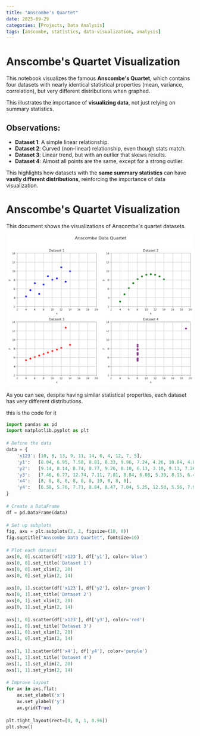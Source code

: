 ```yaml
---
title: "Anscombe's Quartet"
date: 2025-09-29
categories: [Projects, Data Analysis]
tags: [anscombe, statistics, data-visualization, analysis]
---
```




# Anscombe's Quartet Visualization

This notebook visualizes the famous **Anscombe's Quartet**, which contains four datasets with nearly identical statistical properties (mean, variance, correlation), but very different distributions when graphed.

This illustrates the importance of **visualizing data**, not just relying on summary statistics.

## Observations:

- **Dataset 1**: A simple linear relationship.
- **Dataset 2**: Curved (non-linear) relationship, even though stats match.
- **Dataset 3**: Linear trend, but with an outlier that skews results.
- **Dataset 4**: Almost all points are the same, except for a strong outlier.

This highlights how datasets with the **same summary statistics** can have **vastly different distributions**, reinforcing the importance of data visualization.

# Anscombe's Quartet Visualization

This document shows the visualizations of Anscombe's quartet datasets.

![Anscombe's Quartet](/assets/data.png)

As you can see, despite having similar statistical properties, each dataset has very different distributions.

this is the code for it

```Python
import pandas as pd
import matplotlib.pyplot as plt

# Define the data
data = {
    'x123': [10, 8, 13, 9, 11, 14, 6, 4, 12, 7, 5],
    'y1':   [8.04, 6.95, 7.58, 8.81, 8.33, 9.96, 7.24, 4.26, 10.84, 4.82, 5.68],
    'y2':   [9.14, 8.14, 8.74, 8.77, 9.26, 8.10, 6.13, 3.10, 9.13, 7.26, 4.74],
    'y3':   [7.46, 6.77, 12.74, 7.11, 7.81, 8.84, 6.08, 5.39, 8.15, 6.42, 5.73],
    'x4':   [8, 8, 8, 8, 8, 8, 8, 19, 8, 8, 8],
    'y4':   [6.58, 5.76, 7.71, 8.84, 8.47, 7.04, 5.25, 12.50, 5.56, 7.91, 6.89]
}

# Create a DataFrame
df = pd.DataFrame(data)

# Set up subplots
fig, axs = plt.subplots(2, 2, figsize=(10, 8))
fig.suptitle("Anscombe Data Quartet", fontsize=16)

# Plot each dataset
axs[0, 0].scatter(df['x123'], df['y1'], color='blue')
axs[0, 0].set_title('Dataset 1')
axs[0, 0].set_xlim(2, 20)
axs[0, 0].set_ylim(2, 14)

axs[0, 1].scatter(df['x123'], df['y2'], color='green')
axs[0, 1].set_title('Dataset 2')
axs[0, 1].set_xlim(2, 20)
axs[0, 1].set_ylim(2, 14)

axs[1, 0].scatter(df['x123'], df['y3'], color='red')
axs[1, 0].set_title('Dataset 3')
axs[1, 0].set_xlim(2, 20)
axs[1, 0].set_ylim(2, 14)

axs[1, 1].scatter(df['x4'], df['y4'], color='purple')
axs[1, 1].set_title('Dataset 4')
axs[1, 1].set_xlim(2, 20)
axs[1, 1].set_ylim(2, 14)

# Improve layout
for ax in axs.flat:
    ax.set_xlabel('x')
    ax.set_ylabel('y')
    ax.grid(True)

plt.tight_layout(rect=[0, 0, 1, 0.96])
plt.show()

```
